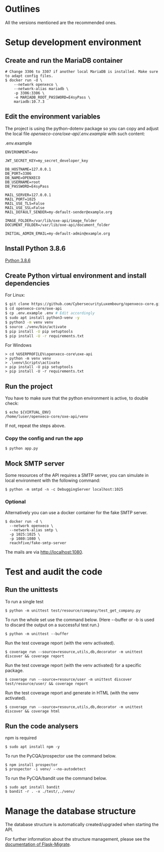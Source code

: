 # Outlines

All the versions mentioned are the recommended ones.

# Setup development environment

## Create and run the MariaDB container

```
# Change 3306 to 3307 if another local MariaDB is installed. Make sure to adapt config files.
$ docker run -d \
    --network openxeco \
    --network-alias mariadb \
    -p 3306:3306 \
    -e MARIADB_ROOT_PASSWORD=E4syPass \
    mariadb:10.7.3
```

## Edit the environment variables

The project is using the python-dotenv package so you can copy and adjust the local file *openxeco-core/oxe-api/.env.example* with such content:

.env.example
```
ENVIRONMENT=dev

JWT_SECRET_KEY=my_secret_developer_key

DB_HOSTNAME=127.0.0.1
DB_PORT=3306
DB_NAME=OPENXECO
DB_USERNAME=root
DB_PASSWORD=E4syPass

MAIL_SERVER=127.0.0.1
MAIL_PORT=1025
MAIL_USE_TLS=False
MAIL_USE_SSL=False
MAIL_DEFAULT_SENDER=my-default-sender@example.org

IMAGE_FOLDER=/var/lib/oxe-api/image_folder
DOCUMENT_FOLDER=/var/lib/oxe-api/document_folder

INITIAL_ADMIN_EMAIL=my-default-admin@example.org
```

## Install Python 3.8.6

[Python 3.8.6](https://www.python.org/downloads/release/python-386/)

## Create Python virtual environment and install dependencies

For Linux:

```bash
$ git clone https://github.com/CybersecurityLuxembourg/openxeco-core.git
$ cd openxeco-core/oxe-api
$ cp .env.example .env # Edit accordingly
$ sudo apt install python3-venv -y
$ python3 -m venv venv
$ source ./venv/bin/activate
$ pip install -U pip setuptools
$ pip install -U -r requirements.txt
```

For Windows

```
> cd %USERPROFILE%\openxeco-core\oxe-api
> python -m venv venv
> .\venv\Scripts\activate
> pip install -U pip setuptools
> pip install -U -r requirements.txt
```

## Run the project

You have to make sure that the python environment is active, to double check:

```
$ echo ${VIRTUAL_ENV}
/home/luser/openxeco-core/oxe-api/venv
```

If not, repeat the steps above.

### Copy the config and run the app

```
$ python app.py
```

## Mock SMTP server

Some resources of the API requires a SMTP server, you can simulate in local environment with the following command:

```
$ python -m smtpd -n -c DebuggingServer localhost:1025
```

### Optional

Alternatively you can use a docker container for the fake SMTP server.

```
$ docker run -d \
  --network openxeco \
  --network-alias smtp \
  -p 1025:1025 \
  -p 1080:1080 \
  reachfive/fake-smtp-server
```

The mails are via [http://localhost:1080](http://localhost:1080).

# Test and audit the code

## Run the unittests

To run a single test

```
$ python -m unittest test/resource/company/test_get_company.py
```

To run the whole set use the command below.
(Here --buffer or -b is used to discard the output on a successful test run.)

```
$ python -m unittest --buffer
```

Run the test coverage report (with the venv activated).

```
$ coverage run --source=resource,utils,db,decorator -m unittest discover && coverage report
```

Run the test coverage report (with the venv activated) for a specific package.

```
$ coverage run --source=resource/user -m unittest discover test/resource/user/ && coverage report
```

Run the test coverage report and generate in HTML (with the venv activated).

```
$ coverage run --source=resource,utils,db,decorator -m unittest discover && coverage html
```

## Run the code analysers

npm is required

```
$ sudo apt install npm -y
```

To run the PyCQA/prospector use the command below.

```
$ npm install prospector
$ prospector -i venv/ --no-autodetect
```

To run the PyCQA/bandit use the command below.

```
$ sudo apt install bandit
$ bandit -r . -x ./test/,./venv/
```

# Manage the database structure

The database structure is automatically created/upgraded when starting the API. 

For further information about the structure management, please see the [documentation of Flask-Migrate](https://flask-migrate.readthedocs.io/en/latest/).
